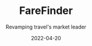 ---
title: "FareFinder"
subtitle: "Revamping travel's market leader"
date: 2022-04-20
thumb: https://cdn.dribbble.com/userupload/3909207/file/original-9e0ff2b3ef6fd447fb6bc7160cbfcada.jpg?compress=1&resize=1024x768
---